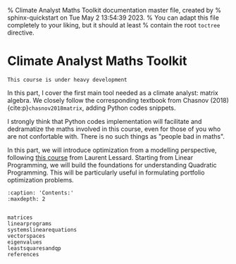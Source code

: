 % Climate Analyst Maths Toolkit documentation master file, created by
% sphinx-quickstart on Tue May  2 13:54:39 2023.
% You can adapt this file completely to your liking, but it should at least
% contain the root `toctree` directive.

# Climate Analyst Maths Toolkit

```{warning}
This course is under heavy development
```

In this part, I cover the first main tool needed as a climate analyst: matrix algebra. We closely follow the corresponding textbook from Chasnov (2018) {cite:p}`chasnov2018matrix`, adding Python codes snippets. 

I strongly think that Python codes implementation will facilitate and dedramatize the maths involved in this course, even for those of you who are not confortable with. There is no such things as "people bad in maths". 


In this part, we will introduce optimization from a modelling perspective, following [this course](https://laurentlessard.com/teaching/524-intro-to-optimization/) from Laurent Lessard. Starting from Linear Programming, we will build the foundations for understanding Quadratic Programming. This will be particularly useful in formulating portfolio optimization problems.


```{toctree}
:caption: 'Contents:'
:maxdepth: 2


matrices
linearprograms
systemslinearequations
vectorspaces
eigenvalues
leastsquaresandqp
references
```
